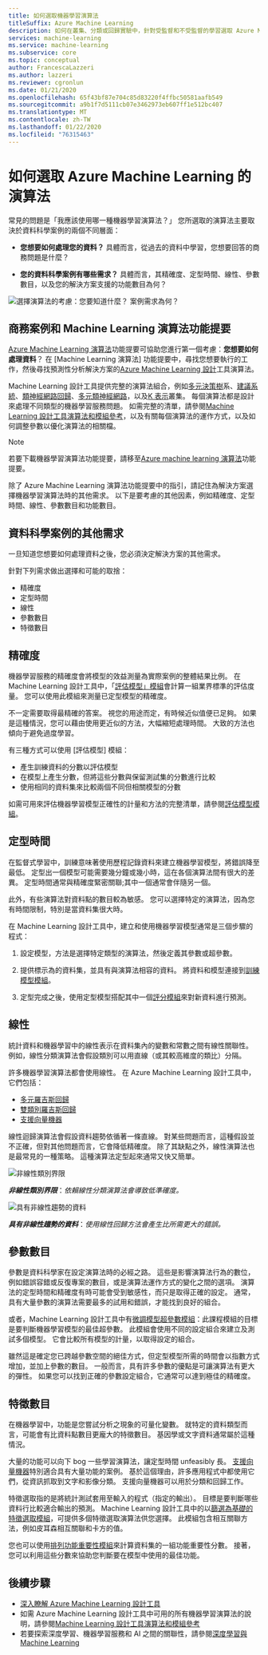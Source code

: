 ```yaml
---
title: 如何選取機器學習演算法
titleSuffix: Azure Machine Learning
description: 如何在叢集、分類或回歸實驗中，針對受監督和不受監督的學習選取 Azure Machine Learning 演算法。
services: machine-learning
ms.service: machine-learning
ms.subservice: core
ms.topic: conceptual
author: FrancescaLazzeri
ms.author: lazzeri
ms.reviewer: cgronlun
ms.date: 01/21/2020
ms.openlocfilehash: 65f43bf87e704c85d83220f4ffbc50581aafb549
ms.sourcegitcommit: a9b1f7d5111cb07e3462973eb607ff1e512bc407
ms.translationtype: MT
ms.contentlocale: zh-TW
ms.lasthandoff: 01/22/2020
ms.locfileid: "76315463"
---
```

# <a name="how-to-select-algorithms-for-azure-machine-learning"></a>如何選取 Azure Machine Learning 的演算法

常見的問題是「我應該使用哪一種機器學習演算法？」 您所選取的演算法主要取決於資料科學案例的兩個不同層面：

 - **您想要如何處理您的資料？** 具體而言，從過去的資料中學習，您想要回答的商務問題是什麼？

 - **您的資料科學案例有哪些需求？** 具體而言，其精確度、定型時間、線性、參數數目，以及您的解決方案支援的功能數目為何？

 ![選擇演算法的考慮：您要知道什麼？ 案例需求為何？](./media/how-to-select-algorithms/how-to-select-algorithms.png)

## <a name="business-scenarios-and-the-machine-learning-algorithm-cheat-sheet"></a>商務案例和 Machine Learning 演算法功能提要

[Azure Machine Learning 演算法](https://docs.microsoft.com/azure/machine-learning/algorithm-cheat-sheet?WT.mc_id=docs-article-lazzeri)功能提要可協助您進行第一個考慮：**您想要如何處理資料**？ 在 [Machine Learning 演算法] 功能提要中，尋找您想要執行的工作，然後尋找預測性分析解決方案的[Azure Machine Learning 設計](https://docs.microsoft.com/azure/machine-learning/concept-designer?WT.mc_id=docs-article-lazzeri)工具演算法。 

Machine Learning 設計工具提供完整的演算法組合，例如[多元決策樹](https://docs.microsoft.com/azure/machine-learning/algorithm-module-reference/multiclass-decision-forest?WT.mc_id=docs-article-lazzeri)系、[建議系統](https://docs.microsoft.com/azure/machine-learning/algorithm-module-reference/evaluate-recommender?WT.mc_id=docs-article-lazzeri)、[類神經網路回歸](https://docs.microsoft.com/azure/machine-learning/algorithm-module-reference/neural-network-regression?WT.mc_id=docs-article-lazzeri)、[多元類神經網路](https://docs.microsoft.com/azure/machine-learning/algorithm-module-reference/multiclass-neural-network?WT.mc_id=docs-article-lazzeri)，以及[K 表示](https://docs.microsoft.com/azure/machine-learning/algorithm-module-reference/k-means-clustering?WT.mc_id=docs-article-lazzeri)叢集。 每個演算法都是設計來處理不同類型的機器學習服務問題。 如需完整的清單，請參閱[Machine Learning 設計工具演算法和模組參考](https://docs.microsoft.com/azure/machine-learning/algorithm-module-reference/module-reference?WT.mc_id=docs-article-lazzeri)，以及有關每個演算法的運作方式，以及如何調整參數以優化演算法的相關檔。

> [!NOTE]
> 若要下載機器學習演算法功能提要，請移至[Azure machine learning 演算法](https://docs.microsoft.com/azure/machine-learning/algorithm-cheat-sheet?WT.mc_id=docs-article-lazzeri)功能提要。
> 
> 

除了 Azure Machine Learning 演算法功能提要中的指引，請記住為解決方案選擇機器學習演算法時的其他需求。 以下是要考慮的其他因素，例如精確度、定型時間、線性、參數數目和功能數目。

## <a name="additional-requirements-for-a-data-science-scenario"></a>資料科學案例的其他需求

一旦知道您想要如何處理資料之後，您必須決定解決方案的其他需求。 

針對下列需求做出選擇和可能的取捨：

- 精確度
- 定型時間
- 線性
- 參數數目
- 特徵數目

## <a name="accuracy"></a>精確度

機器學習服務的精確度會將模型的效益測量為實際案例的整體結果比例。 在 Machine Learning 設計工具中，「[評估模型」模組](https://docs.microsoft.com/azure/machine-learning/algorithm-module-reference/evaluate-model?WT.mc_id=docs-article-lazzeri)會計算一組業界標準的評估度量。 您可以使用此模組來測量已定型模型的精確度。

不一定需要取得最精確的答案。 視您的用途而定，有時候近似值便已足夠。 如果是這種情況，您可以藉由使用更近似的方法，大幅縮短處理時間。 大致的方法也傾向于避免過度學習。

有三種方式可以使用 [評估模型] 模組：

- 產生訓練資料的分數以評估模型
- 在模型上產生分數，但將這些分數與保留測試集的分數進行比較
- 使用相同的資料集來比較兩個不同但相關模型的分數

如需可用來評估機器學習模型正確性的計量和方法的完整清單，請參閱[評估模型模組](https://docs.microsoft.com/azure/machine-learning/algorithm-module-reference/evaluate-model?WT.mc_id=docs-article-lazzeri)。

## <a name="training-time"></a>定型時間

在監督式學習中，訓練意味著使用歷程記錄資料來建立機器學習模型，將錯誤降至最低。 定型出一個模型可能需要幾分鐘或幾小時，這在各個演算法間有很大的差異。 定型時間通常與精確度緊密關聯;其中一個通常會伴隨另一個。 

此外，有些演算法對資料點的數目較為敏感。 您可以選擇特定的演算法，因為您有時間限制，特別是當資料集很大時。

在 Machine Learning 設計工具中，建立和使用機器學習模型通常是三個步驟的程式：

1.  設定模型，方法是選擇特定類型的演算法，然後定義其參數或超參數。 

2.  提供標示為的資料集，並具有與演算法相容的資料。 將資料和模型連接到[訓練模型模組](https://docs.microsoft.com/azure/machine-learning/algorithm-module-reference/train-model?WT.mc_id=docs-article-lazzeri)。

3.  定型完成之後，使用定型模型搭配其中一個[評分模組](https://docs.microsoft.com/azure/machine-learning/algorithm-module-reference/score-model?WT.mc_id=docs-article-lazzeri)來對新資料進行預測。

## <a name="linearity"></a>線性

統計資料和機器學習中的線性表示在資料集內的變數和常數之間有線性關聯性。 例如，線性分類演算法會假設類別可以用直線（或其較高維度的類比）分隔。

許多機器學習演算法都會使用線性。 在 Azure Machine Learning 設計工具中，它們包括： 

- [多元羅吉斯回歸](https://docs.microsoft.com/azure/machine-learning/algorithm-module-reference/multiclass-logistic-regression?WT.mc_id=docs-article-lazzeri)
- [雙類別羅吉斯回歸](https://docs.microsoft.com/azure/machine-learning/algorithm-module-reference/two-class-logistic-regression?WT.mc_id=docs-article-lazzeri)
- [支援向量機器](https://docs.microsoft.com/azure/machine-learning/algorithm-module-reference/two-class-support-vector-machine?WT.mc_id=docs-article-lazzeri)  

線性迴歸演算法會假設資料趨勢依循著一條直線。 對某些問題而言，這種假設並不正確，但對其他問題而言，它會降低精確度。 除了其缺點之外，線性演算法也是最常見的一種策略。 這種演算法定型起來通常又快又簡單。

![非線性類別界限](./media/how-to-select-algorithms/nonlinear-class-boundary.png)

***非線性類別界限***：*依賴線性分類演算法會導致低準確度。*

![具有非線性趨勢的資料](./media/how-to-select-algorithms/nonlinear-trend.png)

***具有非線性趨勢的資料***：*使用線性回歸方法會產生比所需更大的錯誤。*

## <a name="number-of-parameters"></a>參數數目

參數是資料科學家在設定演算法時的必經之路。 這些是影響演算法行為的數位，例如錯誤容錯或反復專案的數目，或是演算法運作方式的變化之間的選項。 演算法的定型時間和精確度有時可能會受到敏感性，而只是取得正確的設定。 通常，具有大量參數的演算法需要最多的試用和錯誤，才能找到良好的組合。

或者，Machine Learning 設計工具中有[微調模型超參數模組](https://docs.microsoft.com/azure/machine-learning/algorithm-module-reference/tune-model-hyperparameters?WT.mc_id=docs-article-lazzeri)：此課程模組的目標是要判斷機器學習模型的最佳超參數。 此模組會使用不同的設定組合來建立及測試多個模型。 它會比較所有模型的計量，以取得設定的組合。 

雖然這是確定您已跨越參數空間的絕佳方式，但定型模型所需的時間會以指數方式增加，並加上參數的數目。 一般而言，具有許多參數的優點是可讓演算法有更大的彈性。 如果您可以找到正確的參數設定組合，它通常可以達到極佳的精確度。

## <a name="number-of-features"></a>特徵數目

在機器學習中，功能是您嘗試分析之現象的可量化變數。 就特定的資料類型而言，可能會有比資料點數目更龐大的特徵數目。 基因學或文字資料通常屬於這種情況。 

大量的功能可以向下 bog 一些學習演算法，讓定型時間 unfeasibly 長。 [支援向量機器](https://docs.microsoft.com/azure/machine-learning/algorithm-module-reference/two-class-support-vector-machine?WT.mc_id=docs-article-lazzeri)特別適合具有大量功能的案例。 基於這個理由，許多應用程式中都使用它們，從資訊抓取到文字和影像分類。 支援向量機器可以用於分類和回歸工作。

特徵選取指的是將統計測試套用至輸入的程式（指定的輸出）。 目標是要判斷哪些資料行比較適合輸出的預測。 Machine Learning 設計工具中的以[篩選為基礎的特徵選取模組](https://docs.microsoft.com/azure/machine-learning/algorithm-module-reference/filter-based-feature-selection?WT.mc_id=docs-article-lazzeri)，可提供多個特徵選取演算法供您選擇。 此模組包含相互關聯方法，例如皮耳森相互關聯和卡方的值。

您也可以使用[排列功能重要性模組](https://docs.microsoft.com/azure/machine-learning/algorithm-module-reference/permutation-feature-importance?WT.mc_id=docs-article-lazzeri)來計算資料集的一組功能重要性分數。 接著，您可以利用這些分數來協助您判斷要在模型中使用的最佳功能。


## <a name="next-steps"></a>後續步驟

 - [深入瞭解 Azure Machine Learning 設計工具](https://docs.microsoft.com/azure/machine-learning/service/concept-designer?WT.mc_id=docs-article-lazzeri)
 - 如需 Azure Machine Learning 設計工具中可用的所有機器學習演算法的說明，請參閱[Machine Learning 設計工具演算法和模組參考](https://docs.microsoft.com/azure/machine-learning/algorithm-module-reference/module-reference?WT.mc_id=docs-article-lazzeri)
 - 若要探索深度學習、機器學習服務和 AI 之間的關聯性，請參閱[深度學習與 Machine Learning](https://docs.microsoft.com/azure/machine-learning/service/concept-deep-learning-vs-machine-learning?WT.mc_id=docs-article-lazzeri)
